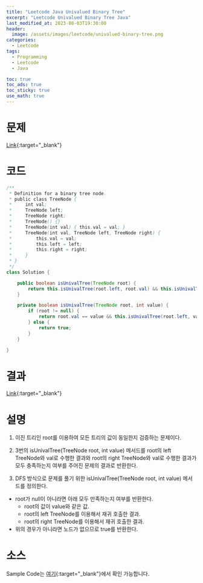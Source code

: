 ```yaml
---
title: "Leetcode Java Univalued Binary Tree"
excerpt: "Leetcode Univalued Binary Tree Java"
last_modified_at: 2023-08-03T19:30:00
header:
  image: /assets/images/leetcode/univalued-binary-tree.png
categories:
  - Leetcode
tags:
  - Programming
  - Leetcode
  - Java

toc: true
toc_ads: true
toc_sticky: true
use_math: true
---
```

# 문제
[Link](https://leetcode.com/problems/univalued-binary-tree){:target="_blank"}

# 코드
```java
/**
 * Definition for a binary tree node.
 * public class TreeNode {
 *     int val;
 *     TreeNode left;
 *     TreeNode right;
 *     TreeNode() {}
 *     TreeNode(int val) { this.val = val; }
 *     TreeNode(int val, TreeNode left, TreeNode right) {
 *         this.val = val;
 *         this.left = left;
 *         this.right = right;
 *     }
 * }
 */
class Solution {

	public boolean isUnivalTree(TreeNode root) {
		return this.isUnivalTree(root.left, root.val) && this.isUnivalTree(root.right, root.val);
	}

	private boolean isUnivalTree(TreeNode root, int value) {
		if (root != null) {
			return root.val == value && this.isUnivalTree(root.left, value) && this.isUnivalTree(root.right, value);
		} else {
			return true;
		}
	}

}
```

# 결과
[Link](https://leetcode.com/problems/univalued-binary-tree/submissions/1011065731/){:target="_blank"}

# 설명
1. 이진 트리인 root를 이용하여 모든 트리의 값이 동일한지 검증하는 문제이다.

2. 3번의 isUnivalTree(TreeNode root, int value) 메서드를 root의 left TreeNode와 val로 수행한 결과와 root의 right TreeNode와 val로 수행한 결과가 모두 충족하는지 여부를 주어진 문제의 결과로 반환한다.

3. DFS 방식으로 문제를 풀기 위한 isUnivalTree(TreeNode root, int value) 메서드를 정의한다.
- root가 null이 아니라면 아래 모두 만족하는지 여부를 반환한다.
  - root의 값이 value와 같은 값.
  - root의 left TreeNode를 이용해서 재귀 호출한 결과.
  - root의 right TreeNode를 이용해서 재귀 호출한 결과.
- 위의 경우가 아니라면 노드가 없으므로 true를 반환한다.

# 소스
Sample Code는 [여기](https://github.com/GracefulSoul/leetcode/blob/master/src/main/java/gracefulsoul/problems/UnivaluedBinaryTree.java){:target="_blank"}에서 확인 가능합니다.